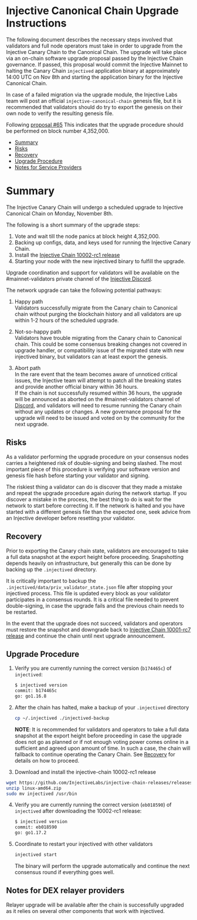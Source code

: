 # Injective Canonical Chain Upgrade Instructions

The following document describes the necessary steps involved that validators and full node operators
must take in order to upgrade from the Injective Canary Chain to the Canonical Chain. The upgrade will take place via an on-chain software upgrade proposal passed by the Injective Chain governance. 
If passed, this proposal would commit the Injective Mainnet to halting the Canary Chain `injectived` application binary at approximately 14:00 UTC on Nov 8th and starting the application binary for the Injective Canonical Chain.

In case of a failed migration via the upgrade module, the Injective Labs team will post an official `injective-canonical-chain` genesis file, but it is recommended that validators should do try to export the genesis on their own node to verify the resulting genesis file.

Following [proposal #65](https://hub.injective.network/proposals/65)
This indicates that the upgrade procedure should be performed on block number 4,352,000. 

  - [Summary](#summary)
  - [Risks](#risks)
  - [Recovery](#recovery)
  - [Upgrade Procedure](#upgrade-procedure)
  - [Notes for Service Providers](#notes-for-DEX-relayer-providers)

# Summary

The Injective Canary Chain will undergo a scheduled upgrade to Injective Canonical Chain on Monday, November 8th.

The following is a short summary of the upgrade steps:

1. Vote and wait till the node panics at block height 4,352,000.
2. Backing up configs, data, and keys used for running the Injective Canary Chain.
3. Install the [Injective Chain 10002-rc1 release](https://github.com/InjectiveLabs/injective-chain-releases/releases/tag/v1.1.0-1636178708)
4. Starting your node with the new injectived binary to fulfill the upgrade.

Upgrade coordination and support for validators will be available on the #mainnet-validators private channel of the [Injective Discord](https://discord.gg/injective).

The network upgrade can take the following potential pathways:
1. Happy path  
Validators successfully migrate from the Canary chain to Canonical chain without purging the blockchain history and all validators are up within 1-2 hours of the scheduled upgrade.

2. Not-so-happy path  
Validators have trouble migrating from the Canary chain to Canonical chain. This could be some consensus breaking changes not covered in upgrade handler, or compatibility issue of the migrated state with new injectived binary, but validators can at least export the genesis.

3. Abort path  
In the rare event that the team becomes aware of unnoticed critical issues, the Injective team will attempt to patch all the breaking states and provide another official binary within 36 hours.  
If the chain is not successfully resumed within 36 hours, the upgrade will be announced as aborted on the #mainnet-validators channel of [Discord](https://discord.gg/injective), and validators will need to resume running the Canary chain without any updates or changes. A new governance proposal for the upgrade will need to be issued and voted on by the community for the next upgrade.

## Risks

As a validator performing the upgrade procedure on your consensus nodes carries a heightened risk of
double-signing and being slashed. The most important piece of this procedure is verifying your
software version and genesis file hash before starting your validator and signing.

The riskiest thing a validator can do is discover that they made a mistake and repeat the upgrade
procedure again during the network startup. If you discover a mistake in the process, the best thing
to do is wait for the network to start before correcting it. If the network is halted and you have
started with a different genesis file than the expected one, seek advice from an Injective developer
before resetting your validator.

## Recovery

Prior to exporting the Canary chain state, validators are encouraged to take a full data snapshot at the
export height before proceeding. Snapshotting depends heavily on infrastructure, but generally this
can be done by backing up the `.injectived` directory.

It is critically important to backup the `.injectived/data/priv_validator_state.json` file after stopping your injectived process. This file is updated every block as your validator participates in a consensus rounds. It is a critical file needed to prevent double-signing, in case the upgrade fails and the previous chain needs to be restarted.

In the event that the upgrade does not succeed, validators and operators must restore the snapshot and downgrade back to
[Injective Chain 10001-rc7 release](https://github.com/InjectiveLabs/injective-chain-releases/releases/tag/v1.0.1-1635956190) and continue the chain until next upgrade announcement.

## Upgrade Procedure

1. Verify you are currently running the correct version (`b174465c`) of `injectived`:
   ```bash
   $ injectived version
   commit: b174465c
   go: go1.16.8
   ```

2. After the chain has halted, make a backup of your `.injectived` directory
    ```bash
    cp ~/.injectived ./injectived-backup
    ```
    **NOTE**: It is recommended for validators and operators to take a full data snapshot at the export
    height before proceeding in case the upgrade does not go as planned or if not enough voting power
    comes online in a sufficient and agreed upon amount of time. In such a case, the chain will fallback
    to continue operating the Canary Chain. See [Recovery](#recovery) for details on how to proceed.

3. Download and install the injective-chain 10002-rc1 release
  ```bash
  wget https://github.com/InjectiveLabs/injective-chain-releases/releases/download/v1.1.0-1636178708/linux-amd64.zip
  unzip linux-amd64.zip
  sudo mv injectived /usr/bin
  ```

4. Verify you are currently running the correct version (`eb018590`) of `injectived` after downloading the 10002-rc1 release:
    ```bash
   $ injectived version
   commit: eb018590
   go: go1.17.2
   ```

5. Coordinate to restart your injectived with other validators
   ```bash
   injectived start
   ```
   The binary will perform the upgrade automatically and continue the next consensus round if everything goes well.

## Notes for DEX relayer providers
Relayer upgrade will be available after the chain is successfully upgraded as it relies on several other components that work with injectived.
